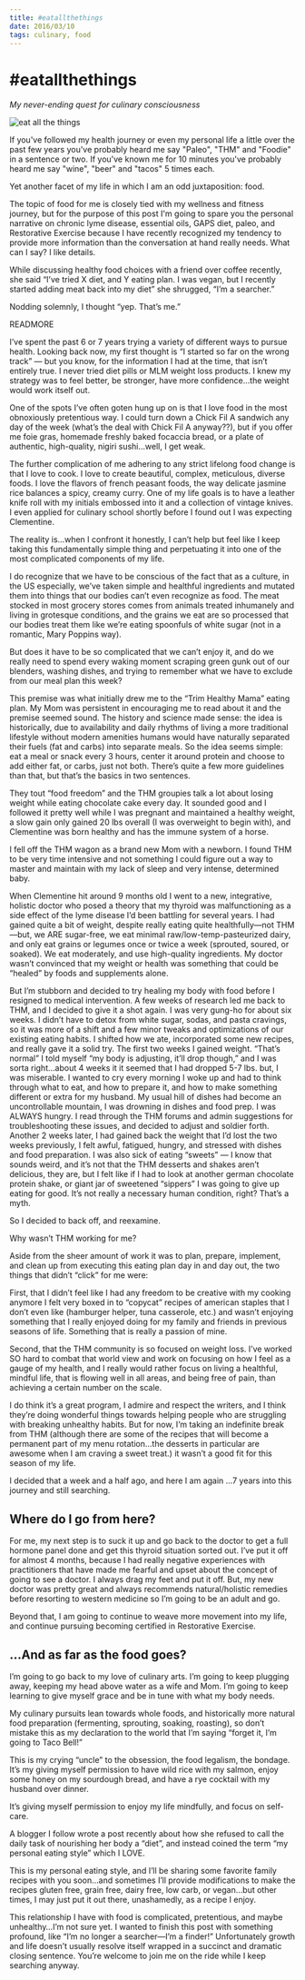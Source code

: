 ```yaml
---
title: #eatallthethings
date: 2016/03/10
tags: culinary, food
---
```

# \#eatallthethings
*My never-ending quest for culinary consciousness*

![eat all the things](/posts/eatallthethings/eatallthethings.jpg)

If you've followed my health journey or even my personal life a little over the past few years you've probably heard me say "Paleo", "THM" and "Foodie" in a sentence or two. If you've known me for 10 minutes you've probably heard me say "wine", "beer" and "tacos" 5 times each.

Yet another facet of my life in which I am an odd juxtaposition: food. 

The topic of food for me is closely tied with my wellness and fitness journey, but for the purpose of this post I'm going to spare you the personal narrative on chronic lyme disease, essential oils, GAPS diet, paleo, and Restorative Exercise because I have recently recognized my tendency to provide more information than the conversation at hand really needs. What can I say? I like details. 

While discussing healthy food choices with a friend over coffee recently, she said “I’ve tried X diet, and Y eating plan.  I was vegan, but I recently started adding meat back into my diet” she shrugged,  “I’m a searcher.”  

Nodding solemnly, I thought “yep. That’s me.” 

READMORE

I’ve spent the past 6 or 7 years trying a variety of different ways to pursue health. Looking back now, my first thought is “I started so far on the wrong track” — but you know, for the information I had at the time, that isn’t entirely true.  I never tried diet pills or MLM weight loss products.  I knew my strategy was to feel better, be stronger, have more confidence…the weight would work itself out. 

One of the spots I’ve often goten hung up on is that I love food in the most obnoxiously pretentious way.  I could turn down a Chick Fil A sandwich any day of the week (what’s the deal with Chick Fil A anyway??), but if you offer me foie gras, homemade freshly baked focaccia bread, or a plate of authentic, high-quality, nigiri sushi…well, I get weak.  

The further complication of me adhering to any strict lifelong food change is that I love to cook.   I love to create beautiful, complex, meticulous, diverse foods. I love the flavors of french peasant foods, the way delicate jasmine rice balances a spicy, creamy curry.  One of my life goals is to have a leather knife roll with my initials embossed into it and a collection of vintage knives.  I even applied for culinary school shortly before I found out I was expecting Clementine. 

The reality is…when I confront it honestly, I can’t help but feel like I keep taking this fundamentally simple thing and perpetuating it into one of the most complicated components of my life.  

I do recognize that we have to be conscious of the fact that as a culture, in the US especially, we’ve taken 
simple and healthful ingredients and mutated them into things that our bodies can’t even recognize as food.  The meat stocked in most grocery stores comes from animals treated inhumanely and living in grotesque conditions, and the grains we eat are so processed that our bodies treat them like we’re eating spoonfuls of white sugar (not in a romantic, Mary Poppins way). 

But does it have to be so complicated that we can’t enjoy it, and do we really need to spend every waking moment scraping green gunk out of our blenders, washing dishes, and trying to remember what we have to exclude from our meal plan this week?

This premise was what initially drew me to the “Trim Healthy Mama” eating plan.  My Mom was persistent in encouraging me to read about it and the premise seemed sound.  The history and science made sense: the idea is historically, due to availability and daily rhythms of living a more traditional lifestyle without modern amenities humans would have naturally separated their fuels (fat and carbs) into separate meals.  So the idea seems simple: eat a meal or snack every 3 hours, center it around protein and choose to add either fat, or carbs, just not both.  There’s quite a few more guidelines than that, but that’s the basics in two sentences. 

They tout “food freedom” and the THM groupies talk a lot about losing weight while eating chocolate cake every day.  It sounded good and I followed it pretty well while I was pregnant and maintained a healthy weight, a slow gain only gained 20 lbs overall (I was overweight to begin with), and Clementine was born healthy and has the immune system of a horse. 

I fell off the THM wagon as a brand new Mom with a newborn.  I found THM to be very time intensive and not something I could figure out a way to master and maintain with my lack of sleep and very intense, determined baby.  

When Clementine hit around 9 months old I went to a new, integrative, holistic doctor who posed a theory that my thyroid was malfunctioning as a side effect of the lyme disease I’d been battling for several years. I had gained quite a bit of weight, despite really eating quite healthfully—not THM—but, we ARE sugar-free, we eat minimal raw/low-temp-pasteurized dairy, and only eat grains or legumes once or twice a week (sprouted, soured, or soaked).   We eat moderately, and use high-quality ingredients.  My doctor wasn’t convinced that my weight or health was something that could be “healed” by foods and supplements alone.  

But I’m stubborn and decided to try healing my body with food before I resigned to medical intervention.  A few weeks of research led me back to THM, and I decided to give it a shot again.   I was very gung-ho for about six weeks.  I didn’t have to detox from white sugar, sodas, and pasta cravings, so it was more of a shift and a few minor tweaks and optimizations of our existing eating habits.  I shifted how we ate, incorporated some new recipes, and really gave it a solid try.  The first two weeks I gained weight.  “That’s normal” I told myself “my body is adjusting, it’ll drop though,” and I was sorta right…about 4 weeks it it seemed that I had dropped 5-7 lbs. but, I was miserable.  I wanted to cry every morning I woke up and had to think through what to eat, and how to prepare it, and how to make something different or extra for my husband.  My usual hill of dishes had become an uncontrollable mountain, I was drowning in dishes and food prep.  I was ALWAYS hungry.  I read through the THM forums and admin suggestions for troubleshooting these issues, and decided to adjust and soldier forth.  Another 2 weeks later, I had gained back the weight that I’d lost the two weeks previously, I felt awful, fatigued, hungry, and stressed with dishes and food preparation.  I was also sick of eating “sweets” — I know that sounds weird, and it’s not that the THM desserts and shakes aren’t delicious, they are, but I felt like if I had to look at another german chocolate protein shake, or giant jar of sweetened “sippers” I was going to give up eating for good. It’s not really a necessary human condition, right? That’s a myth.

So I decided to back off, and reexamine. 

Why wasn’t THM working for me?  

Aside from the sheer amount of work it was to plan, prepare, implement, and clean up from executing this eating plan day in and day out, the two things that didn’t “click” for me were:

First, that I didn’t feel like I had any freedom to be creative with my cooking anymore  I felt very boxed in to “copycat” recipes of american staples that I don’t even like (hamburger helper, tuna casserole, etc.) and wasn’t enjoying something that I really enjoyed doing for my family and friends in previous seasons of life. Something that is really a passion of mine. 

Second, that the THM community is so focused on weight loss.  I’ve worked SO hard to combat that world view and work on focusing on how I feel as a gauge of my health, and I really would rather focus on living a healthful, mindful life, that is flowing well in all areas, and being free of pain, than achieving a certain number on the scale.  

I do think it’s a great program, I admire and respect the writers, and I think they’re doing wonderful things towards helping people who are struggling with breaking unhealthy habits.  But for now, I’m taking an indefinite break from THM (although there are some of the recipes that will become a permanent part of my menu rotation…the desserts in particular are awesome when I am craving a sweet treat.) it wasn’t a good fit for this season of my life. 

I decided that a week and a half ago, and here I am again …7 years into this journey and still searching.  

## Where do I go from here?

For me, my next step is to suck it up and go back to the doctor to get a full hormone panel done and get this thyroid situation sorted out.  I’ve put it off for almost 4 months, because I had really negative experiences with practitioners that have made me fearful and upset about the concept of going to see a doctor.  I always drag my feet and put it off.  But, my new doctor was pretty great and always recommends natural/holistic remedies before resorting to western medicine so I’m going to be an adult and go.  

Beyond that, I am going to continue to weave more movement into my life, and continue pursuing becoming certified in Restorative Exercise. 

## …And as far as the food goes?  

I’m going to go back to my love of culinary arts.  I’m going to keep plugging away, keeping my head above water as a wife and Mom.  I’m going to keep learning to give myself grace and be in tune with what my body needs.  

My culinary pursuits lean towards whole foods, and historically more natural food preparation (fermenting, sprouting, soaking, roasting), so don’t mistake this as my declaration to the world that I’m saying “forget it, I’m going to Taco Bell!”  

This is my crying “uncle” to the obsession, the food legalism, the bondage.  It’s my giving myself permission to have wild rice with my salmon, enjoy some honey on my sourdough bread, and have a rye cocktail with my husband over dinner.   

It’s giving myself permission to enjoy my life mindfully, and focus on self-care.  

A blogger I follow wrote a post recently about how she refused to call the daily task of nourishing her body a “diet”, and instead coined the term “my personal eating style” which I LOVE. 

This is my personal eating style, and I’ll be sharing some favorite family recipes with you soon…and sometimes I’ll provide modifications to make the recipes gluten free, grain free, dairy free, low carb, or vegan…but other times, I may just put it out there, unashamedly, as a recipe I enjoy.  

This relationship I have with food is complicated, pretentious, and maybe unhealthy…I’m not sure yet.  I wanted to finish this post with something profound, like “I’m no longer a searcher—I’m a finder!”  Unfortunately growth and life doesn’t usually resolve itself wrapped in a succinct and dramatic closing sentence. You’re welcome to join me on the ride while I keep searching anyway. 
